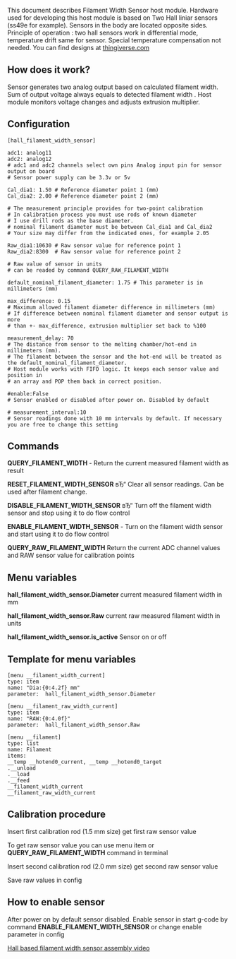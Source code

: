 This document describes Filament Width Sensor host module. Hardware used for developing this host module is based on Two Hall liniar sensors (ss49e for example). Sensors in the body are located opposite sides.  Principle of operation : two hall sensors work in differential mode, temperature drift same for sensor. Special temperature compensation not needed. You can find designs at [thingiverse.com](https://www.thingiverse.com/thing:4138933)
## How does it work?
Sensor generates two analog output based on calculated filament width. Sum of output voltage always equals to detected filament width . Host module monitors voltage changes and adjusts extrusion multiplier.

## Configuration

    [hall_filament_width_sensor]

    adc1: analog11
    adc2: analog12
    # adc1 and adc2 channels select own pins Analog input pin for sensor output on board
    # Sensor power supply can be 3.3v or 5v

    Cal_dia1: 1.50 # Reference diameter point 1 (mm)
    Cal_dia2: 2.00 # Reference diameter point 2 (mm)

    # The measurement principle provides for two-point calibration
    # In calibration process you must use rods of known diameter
    # I use drill rods as the base diameter.
    # nominal filament diameter must be between Cal_dia1 and Cal_dia2
    # Your size may differ from the indicated ones, for example 2.05

    Raw_dia1:10630 # Raw sensor value for reference point 1
    Raw_dia2:8300  # Raw sensor value for reference point 2

    # Raw value of sensor in units
    # can be readed by command QUERY_RAW_FILAMENT_WIDTH

    default_nominal_filament_diameter: 1.75 # This parameter is in millimeters (mm)

    max_difference: 0.15
    # Maximum allowed filament diameter difference in millimeters (mm)
    # If difference between nominal filament diameter and sensor output is more
    # than +- max_difference, extrusion multiplier set back to %100

    measurement_delay: 70
    # The distance from sensor to the melting chamber/hot-end in millimeters (mm).
    # The filament between the sensor and the hot-end will be treated as the default_nominal_filament_diameter.
    # Host module works with FIFO logic. It keeps each sensor value and position in
    # an array and POP them back in correct position.

    #enable:False
    # Sensor enabled or disabled after power on. Disabled by default

    # measurement_interval:10
    # Sensor readings done with 10 mm intervals by default. If necessary you are free to change this setting


## Commands
**QUERY_FILAMENT_WIDTH** - Return the current measured filament width as result

**RESET_FILAMENT_WIDTH_SENSOR** вЂ“ Clear all sensor readings. Can be used after filament change.

**DISABLE_FILAMENT_WIDTH_SENSOR** вЂ“ Turn off the filament width sensor and stop using it to do flow control

**ENABLE_FILAMENT_WIDTH_SENSOR** - Turn on the filament width sensor and start using it to do flow control

**QUERY_RAW_FILAMENT_WIDTH** Return the current ADC channel values and RAW sensor value for calibration points

## Menu variables

**hall_filament_width_sensor.Diameter** current measured filament width in mm

**hall_filament_width_sensor.Raw** current raw measured filament width in units

**hall_filament_width_sensor.is_active** Sensor on or off

## Template for menu variables
    [menu __filament_width_current]
    type: item
    name: "Dia:{0:4.2f} mm"
    parameter:  hall_filament_width_sensor.Diameter

    [menu __filament_raw_width_current]
    type: item
    name: "RAW:{0:4.0f}"
    parameter:  hall_filament_width_sensor.Raw

    [menu __filament]
    type: list
    name: Filament
    items:
    __temp __hotend0_current, __temp __hotend0_target
    .__unload
    .__load
    .__feed
    __filament_width_current
    __filament_raw_width_current

## Calibration procedure
Insert first  calibration rod (1.5 mm size) get first  raw sensor value

To get raw sensor value you can use menu item or  **QUERY_RAW_FILAMENT_WIDTH** command in terminal

Insert second calibration rod (2.0 mm size) get second raw sensor value

Save raw values in config

## How to enable sensor
After power on by default sensor disabled.
Enable sensor in start g-code by command **ENABLE_FILAMENT_WIDTH_SENSOR** or change enable parameter in config

[Hall based filament width sensor assembly video](https://www.youtube.com/watch?v=TDO9tME8vp4)

